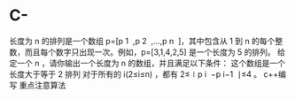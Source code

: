 # C-
长度为 n 的排列是一个数组 p=[p  1 ​  ,p  2 ​  ,…,p  n ​  ]，其中包含从 1 到 n 的每个整数，而且每个数字只出现一次。例如，p=[3,1,4,2,5] 是一个长度为 5 的排列。  给定一个 n ，请你输出一个长度为 n 的数组，并且满足以下条件：  这个数组是一个长度大于等于 2 排列 对于所有的 i(2≤i≤n) ，都有 2≤∣p  i ​  −p  i−1 ​  ∣≤4 。
c++编写
重点注意算法
